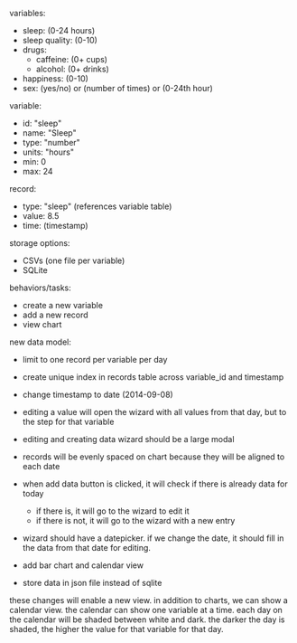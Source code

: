 variables:

- sleep: (0-24 hours)
- sleep quality: (0-10)
- drugs:
  - caffeine: (0+ cups)
  - alcohol: (0+ drinks)
- happiness: (0-10)
- sex: (yes/no) or (number of times) or (0-24th hour)

variable:
  - id: "sleep"
  - name: "Sleep"
  - type: "number"
  - units: "hours"
  - min: 0
  - max: 24

record:
  - type: "sleep" (references variable table)
  - value: 8.5
  - time: (timestamp)

storage options:
  - CSVs (one file per variable)
  - SQLite

behaviors/tasks:

- create a new variable
- add a new record
- view chart

new data model:

- limit to one record per variable per day
- create unique index in records table across variable_id and timestamp
- change timestamp to date (2014-09-08)
- editing a value will open the wizard with all values from that day, but to the step for that variable
- editing and creating data wizard should be a large modal
- records will be evenly spaced on chart because they will be aligned to each date
- when add data button is clicked, it will check if there is already data for today
  - if there is, it will go to the wizard to edit it
  - if there is not, it will go to the wizard with a new entry
- wizard should have a datepicker. if we change the date, it should fill in the data from that date for editing.

- add bar chart and calendar view
- store data in json file instead of sqlite 

these changes will enable a new view. in addition to charts, we can show a calendar view. the calendar can show one
variable at a time. each day on the calendar will be shaded between white and dark. the darker the day is shaded,
the higher the value for that variable for that day.